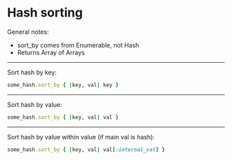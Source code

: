 # Hash sorting


General notes:

- sort_by comes from Enumerable, not Hash
- Returns Array of Arrays

----------------

Sort hash by key:

```ruby
some_hash.sort_by { |key, val| key }
```

----------------

Sort hash by value:

```ruby
some_hash.sort_by { |key, val| val }
```

----------------

Sort hash by value within value (if main val is hash):

```ruby
some_hash.sort_by { |key, val| val[:internal_val] }
```





